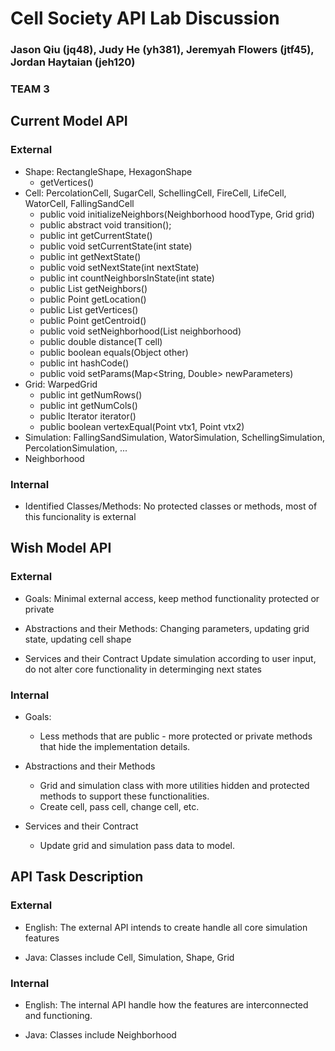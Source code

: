 # Cell Society API Lab Discussion
### Jason Qiu (jq48), Judy He (yh381), Jeremyah Flowers (jtf45), Jordan Haytaian (jeh120)
### TEAM 3

## Current Model API

### External

* Shape: RectangleShape, HexagonShape
    * getVertices()
* Cell: PercolationCell, SugarCell, SchellingCell, FireCell, LifeCell, WatorCell, FallingSandCell
    *  public void initializeNeighbors(Neighborhood hoodType, Grid grid)
    * public abstract void transition();
    * public int getCurrentState()
    *  public void setCurrentState(int state)
    *  public int getNextState()
    *  public void setNextState(int nextState)
    *  public int countNeighborsInState(int state)
    *  public List<T> getNeighbors()
    *  public Point getLocation()
    *  public List<Point> getVertices()
    *  public Point getCentroid()
    *  public void setNeighborhood(List<T> neighborhood)
    *  public double distance(T cell)
    *  public boolean equals(Object other)
    *  public int hashCode()
    *  public void setParams(Map<String, Double> newParameters)
* Grid: WarpedGrid
    *  public int getNumRows()
    *  public int getNumCols()
    *  public Iterator<T> iterator()
    *  public boolean vertexEqual(Point vtx1, Point vtx2)
* Simulation: FallingSandSimulation, WatorSimulation, SchellingSimulation, PercolationSimulation, ...
* Neighborhood

### Internal

* Identified Classes/Methods:
  No protected classes or methods, most of this funcionality is external


## Wish Model API

### External

* Goals:
  Minimal external access, keep method functionality protected or private

* Abstractions and their Methods:
  Changing parameters, updating grid state, updating cell shape

* Services and their Contract
  Update simulation according to user input, do not alter core functionality in determinging next states


### Internal

* Goals:
    * Less methods that are public - more protected or private  methods that hide the implementation details.

* Abstractions and their Methods
    * Grid and simulation class with more utilities hidden and protected methods to support these functionalities.
    * Create cell, pass cell, change cell, etc.

* Services and their Contract
    * Update grid and simulation pass data to model.

## API Task Description

### External

* English: The external API intends to create handle all core simulation features

* Java: Classes include Cell, Simulation, Shape, Grid

### Internal

* English: The internal API handle how the features are interconnected and functioning.

* Java: Classes include Neighborhood
 